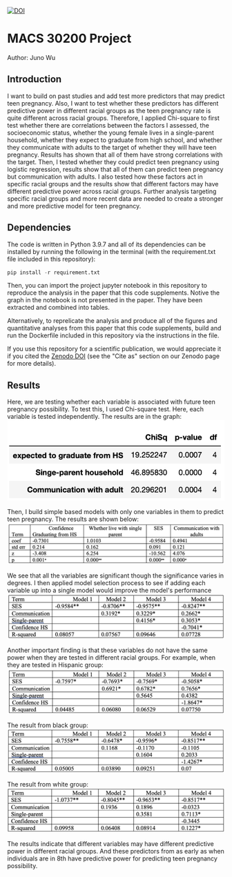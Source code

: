 [![DOI](https://zenodo.org/badge/DOI/10.5281/zenodo.6486884.svg)](https://doi.org/10.5281/zenodo.6486884)


# MACS 30200 Project

Author: Juno Wu

## Introduction

I want to build on past studies and add test more predictors that may predict teen pregnancy. Also, I want to test whether these predictors has different predictive power in different racial groups as the teen pregnancy rate is quite different across racial groups. Therefore, I applied Chi-square to first test whether there are correlations between the factors I assessed, the socioeconomic status, whether the young female lives in a single-parent household, whether they expect to graduate from high school, and whether they communicate with adults to the target of whether they will have teen pregnancy. Results has shown that all of them have strong correlations with the target. Then, I tested whether they could predict teen pregnancy using logistic regression, results show that all of them can predict teen pregnancy but communication with adults. I also tested how these factors act in specific racial groups and the results show that different factors may have different predictive power across racial groups.  Further analysis targeting specific racial groups and more recent data are needed to create a stronger and more predictive model for teen pregnancy.

## Dependencies

The code is written in Python 3.9.7 and all of its dependencies can be installed by running the following in the terminal (with the requirement.txt file included in this repository):


```python
pip install -r requirement.txt
```

Then, you can import the project jupyter notebook in this repository to reproduce the analysis in the paper that this code supplements.
Notive the graph in the notebook is not presented in the paper. They have been extracted and combined into tables. 

Alternatively, to reprelicate the analysis and produce all of the figures and quantitative analyses from this paper that this code supplements, build and run the Dockerfile included in this repository via the instructions in the file. 

If you use this repository for a scientific publication, we would appreciate it if you cited the [Zenodo DOI](https://doi.org/10.5281/zenodo.6486884) (see the "Cite as" section on our Zenodo page for more details).

## Results

Here, we are testing whether each variable is associated with future teen pregnancy possibility. To test this, I used Chi-square test. Here, each variable is tested independently. The results are in the graph:
<img src="https://github.com/macs30200-s22/replication-materials-JunoWuu/blob/main/Chisquare.png">


Then, I build simple based models with only one variables in them to predict teen pregnancy. The results are shown below:
<img src="https://github.com/macs30200-s22/replication-materials-JunoWuu/blob/main/LR1.png">


We see that all the variables are significant though the significance varies in degrees. I then applied model selection process to see if adding each variable up into a single model would improve the model's performance
<img src="https://github.com/macs30200-s22/replication-materials-JunoWuu/blob/main/ModelSelection.png">


Another important finding is that these variables do not have the same power when they are tested in different racial groups. For example, when they are tested in Hispanic group:
<img src="https://github.com/macs30200-s22/replication-materials-JunoWuu/blob/main/Hispanic.png">


The result from black group:
<img src="https://github.com/macs30200-s22/replication-materials-JunoWuu/blob/main/Black.png">


The result from white group:
<img src="https://github.com/macs30200-s22/replication-materials-JunoWuu/blob/main/White.png">


The results indicate that different variables may have different predictive power in different racial groups. And these predictors from as early as when individuals are in 8th have predictive power for predicting teen pregnancy possibility. 
